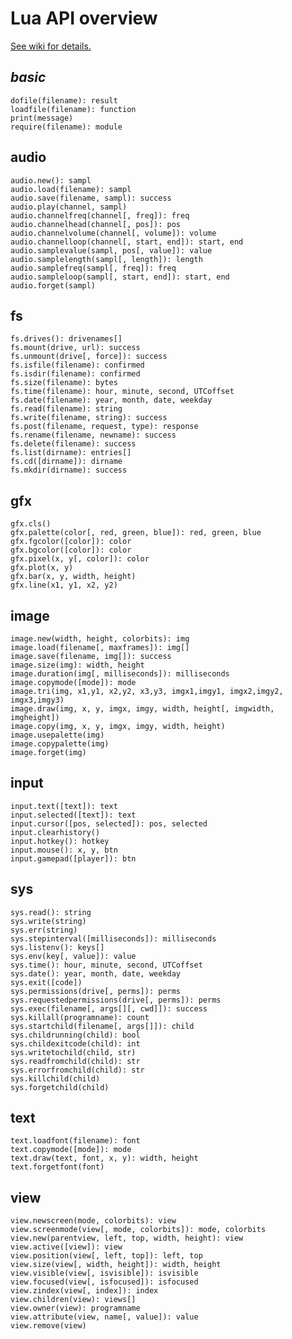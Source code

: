 # Lua API overview
[See wiki for details.](https://github.com/poeticAndroid/homegirl/wiki)
##  _basic_
    dofile(filename): result
    loadfile(filename): function
    print(message)
    require(filename): module
##  audio
    audio.new(): sampl
    audio.load(filename): sampl
    audio.save(filename, sampl): success
    audio.play(channel, sampl)
    audio.channelfreq(channel[, freq]): freq
    audio.channelhead(channel[, pos]): pos
    audio.channelvolume(channel[, volume]): volume
    audio.channelloop(channel[, start, end]): start, end
    audio.samplevalue(sampl, pos[, value]): value
    audio.samplelength(sampl[, length]): length
    audio.samplefreq(sampl[, freq]): freq
    audio.sampleloop(sampl[, start, end]): start, end
    audio.forget(sampl)
##  fs
    fs.drives(): drivenames[]
    fs.mount(drive, url): success
    fs.unmount(drive[, force]): success
    fs.isfile(filename): confirmed
    fs.isdir(filename): confirmed
    fs.size(filename): bytes
    fs.time(filename): hour, minute, second, UTCoffset
    fs.date(filename): year, month, date, weekday
    fs.read(filename): string
    fs.write(filename, string): success
    fs.post(filename, request, type): response
    fs.rename(filename, newname): success
    fs.delete(filename): success
    fs.list(dirname): entries[]
    fs.cd([dirname]): dirname
    fs.mkdir(dirname): success
##  gfx
    gfx.cls()
    gfx.palette(color[, red, green, blue]): red, green, blue
    gfx.fgcolor([color]): color
    gfx.bgcolor([color]): color
    gfx.pixel(x, y[, color]): color
    gfx.plot(x, y)
    gfx.bar(x, y, width, height)
    gfx.line(x1, y1, x2, y2)
##  image
    image.new(width, height, colorbits): img
    image.load(filename[, maxframes]): img[]
    image.save(filename, img[]): success
    image.size(img): width, height
    image.duration(img[, milliseconds]): milliseconds
    image.copymode([mode]): mode
    image.tri(img, x1,y1, x2,y2, x3,y3, imgx1,imgy1, imgx2,imgy2, imgx3,imgy3)
    image.draw(img, x, y, imgx, imgy, width, height[, imgwidth, imgheight])
    image.copy(img, x, y, imgx, imgy, width, height)
    image.usepalette(img)
    image.copypalette(img)
    image.forget(img)
##  input
    input.text([text]): text
    input.selected([text]): text
    input.cursor([pos, selected]): pos, selected
    input.clearhistory()
    input.hotkey(): hotkey
    input.mouse(): x, y, btn
    input.gamepad([player]): btn
##  sys
    sys.read(): string
    sys.write(string)
    sys.err(string)
    sys.stepinterval([milliseconds]): milliseconds
    sys.listenv(): keys[]
    sys.env(key[, value]): value
    sys.time(): hour, minute, second, UTCoffset
    sys.date(): year, month, date, weekday
    sys.exit([code])
    sys.permissions(drive[, perms]): perms
    sys.requestedpermissions(drive[, perms]): perms
    sys.exec(filename[, args[][, cwd]]): success
    sys.killall(programname): count
    sys.startchild(filename[, args[]]): child
    sys.childrunning(child): bool
    sys.childexitcode(child): int
    sys.writetochild(child, str)
    sys.readfromchild(child): str
    sys.errorfromchild(child): str
    sys.killchild(child)
    sys.forgetchild(child)
##  text
    text.loadfont(filename): font
    text.copymode([mode]): mode
    text.draw(text, font, x, y): width, height
    text.forgetfont(font)
##  view
    view.newscreen(mode, colorbits): view
    view.screenmode(view[, mode, colorbits]): mode, colorbits
    view.new(parentview, left, top, width, height): view
    view.active([view]): view
    view.position(view[, left, top]): left, top
    view.size(view[, width, height]): width, height
    view.visible(view[, isvisible]): isvisible
    view.focused(view[, isfocused]): isfocused
    view.zindex(view[, index]): index
    view.children(view): views[]
    view.owner(view): programname
    view.attribute(view, name[, value]): value
    view.remove(view)
